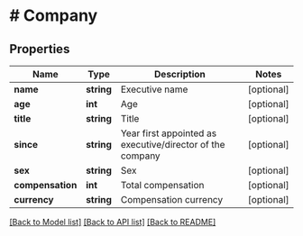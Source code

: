 # # Company

## Properties

Name | Type | Description | Notes
------------ | ------------- | ------------- | -------------
**name** | **string** | Executive name | [optional]
**age** | **int** | Age | [optional]
**title** | **string** | Title | [optional]
**since** | **string** | Year first appointed as executive/director of the company | [optional]
**sex** | **string** | Sex | [optional]
**compensation** | **int** | Total compensation | [optional]
**currency** | **string** | Compensation currency | [optional]

[[Back to Model list]](../../README.md#models) [[Back to API list]](../../README.md#endpoints) [[Back to README]](../../README.md)
